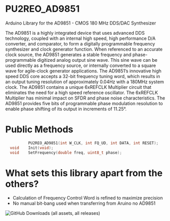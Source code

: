 # PU2REO_AD9851
Arduino Library for the AD9851 - CMOS 180 MHz DDS/DAC Synthesizer

The AD9851 is a highly integrated device that uses advanced DDS technology, coupled with an internal high speed, high performance D/A converter, and comparator, to form a digitally programmable frequency synthesizer and clock generator function. When referenced to an accurate clock source, the AD9851 generates a stable frequency and phase-programmable digitized analog output sine wave. This sine wave can be used directly as a frequency source, or internally converted to a square wave for agile-clock generator applications. The AD9851’s innovative high speed DDS core accepts a 32-bit frequency tuning word, which results in an output tuning resolution of approximately 0.04Hz with a 180MHz system clock. The AD9851 contains a unique 6xREFCLK Multiplier circuit that eliminates the need for a high speed reference oscillator. The 6xREFCLK Multiplier has minimal impact on SFDR and phase noise characteristics. The AD9851 provides five bits of programmable phase modulation resolution to enable phase shifting of its output in increments of 11.25°.

# Public Methods
```cpp
          PU2REO_AD9851(int W_CLK, int FQ_UD, int DATA, int RESET);
  void    Init(void);
  void    SetFrequency(double freq, uint8_t phase);
```

# What sets this library apart from the others?
* Calculation of Frequency Control Word is refined to maximize precision
* No manual bit-bang used when transferring from Aruino no AD9851

![GitHub Downloads (all assets, all releases)](https://img.shields.io/github/downloads/PU2REO/PU2REO_AD9851/total)
